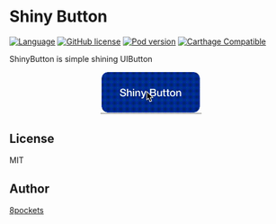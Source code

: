 # Shiny Button

[![Language](https://img.shields.io/badge/Swift-4-orange.svg)]()
[![GitHub license](https://img.shields.io/cocoapods/l/EPShinyButton.svg)](https://github.com/8pockets/EPShinyButton/blob/master/LICENSE)
[![Pod version](https://img.shields.io/cocoapods/v/EPShinyButton.svg?style=flat)](https://cocoapods.org/pods/EPShinyButton)
[![Carthage Compatible](https://img.shields.io/badge/Carthage-compatible-yellow.svg)](https://github.com/Carthage/Carthage)

ShinyButton is simple shining UIButton
<p align="center">
  <img src="https://github.com/8pockets/EPShinyButton/blob/master/docs/demo.gif?raw=true" alt="Icon" width="180"/>
</p>

License
------------------
MIT

Author
------------------
[8pockets](https://twitter.com/8pockets)
